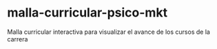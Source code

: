 # malla-curricular-psico-mkt
Malla curricular interactiva para visualizar el avance de los cursos de la carrera
